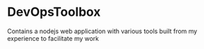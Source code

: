 # DevOpsToolbox
Contains a nodejs web application with various tools built from my experience to facilitate my work
